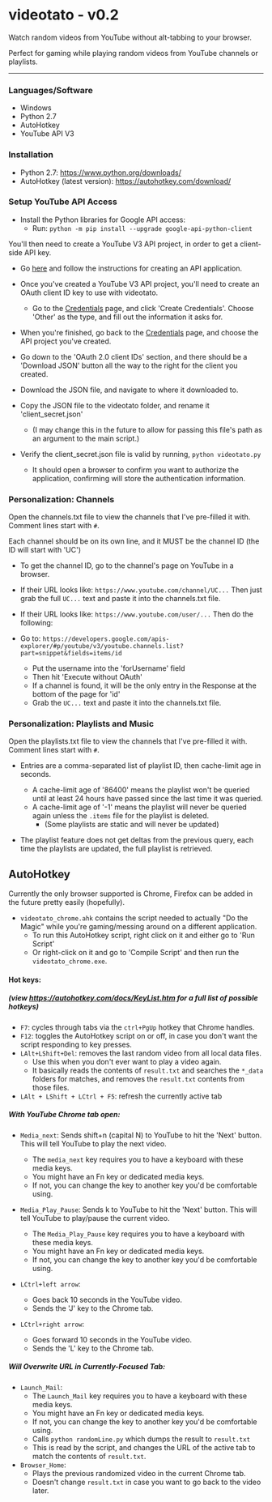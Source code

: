 # videotato - v0.2

Watch random videos from YouTube without alt-tabbing to your browser.

Perfect for gaming while playing random videos from YouTube channels or playlists.

----

### Languages/Software
- Windows
- Python 2.7
- AutoHotkey
- YouTube API V3

### Installation
- Python 2.7: https://www.python.org/downloads/
- AutoHotkey (latest version): https://autohotkey.com/download/

### Setup YouTube API Access

- Install the Python libraries for Google API access:
    - Run: `python -m pip install --upgrade google-api-python-client`

You'll then need to create a YouTube V3 API project, in order to get a client-side API key.

- Go [here](https://developers.google.com/youtube/registering_an_application) and follow the instructions for creating an API application.

- Once you've created a YouTube V3 API project, you'll need to create an OAuth client ID key to use with videotato.

    - Go to the [Credentials](https://console.developers.google.com/apis/credentials?project=_) page, and click 'Create Credentials'.
Choose 'Other' as the type, and fill out the information it asks for.

- When you're finished, go back to the [Credentials](https://console.developers.google.com/apis/credentials?project=_) page, and choose the API project you've created.

- Go down to the 'OAuth 2.0 client IDs' section, and there should be a 'Download JSON' button all the way to the right for the client you created.

- Download the JSON file, and navigate to where it downloaded to.

- Copy the JSON file to the videotato folder, and rename it 'client_secret.json'
    - (I may change this in the future to allow for passing this file's path as an argument to the main script.)

- Verify the client_secret.json file is valid by running, `python videotato.py`
    - It should open a browser to confirm you want to authorize the application, confirming will store the authentication information.

### Personalization: Channels

Open the channels.txt file to view the channels that I've pre-filled it with.
Comment lines start with `#`.

Each channel should be on its own line, and it MUST be the channel ID (the ID will start with 'UC')

- To get the channel ID, go to the channel's page on YouTube in a browser.
- If their URL looks like: `https://www.youtube.com/channel/UC...`
Then just grab the full `UC...` text and paste it into the channels.txt file.
- If their URL looks like: `https://www.youtube.com/user/...`
Then do the following:

- Go to: `https://developers.google.com/apis-explorer/#p/youtube/v3/youtube.channels.list?part=snippet&fields=items/id`
    - Put the username into the 'forUsername' field
    - Then hit 'Execute without OAuth'
    - If a channel is found, it will be the only entry in the Response at the bottom of the page for 'id'
    - Grab the `UC...` text and paste it into the channels.txt file.

### Personalization: Playlists  and Music

Open the playlists.txt file to view the channels that I've pre-filled it with.
Comment lines start with `#`.

- Entries are a comma-separated list of playlist ID, then cache-limit age in seconds.
    - A cache-limit age of '86400' means the playlist won't be queried until at least 24 hours have passed since the last time it was queried.
    - A cache-limit age of '-1' means the playlist will never be queried again unless the `.items` file for the playlist is deleted.
        - (Some playlists are static and will never be updated)

- The playlist feature does not get deltas from the previous query, each time the playlists are updated, the full playlist is retrieved.


## AutoHotkey

Currently the only browser supported is Chrome, Firefox can be added in the future pretty easily (hopefully).

- `videotato_chrome.ahk` contains the script needed to actually "Do the Magic" while you're gaming/messing around on a different application.
    - To run this AutoHotkey script, right click on it and either go to 'Run Script'
    - Or right-click on it and go to 'Compile Script' and then run the `videotato_chrome.exe`.

#### Hot keys:
##### (view https://autohotkey.com/docs/KeyList.htm for a full list of possible hotkeys)

- `F7`: cycles through tabs via the `ctrl+PgUp` hotkey that Chrome handles.
- `F12`: toggles the AutoHotkey script on or off, in case you don't want the script responding to key presses.
- `LAlt+LShift+Del`: removes the last random video from all local data files.
    - Use this when you don't ever want to play a video again.
    - It basically reads the contents of `result.txt` and searches the `*_data` folders for matches, and removes the `result.txt` contents from those files.
- `LAlt + LShift + LCtrl + F5`: refresh the currently active tab

##### With YouTube Chrome tab open:
- `Media_next`: Sends shift+n (capital N) to YouTube to hit the 'Next' button. This will tell YouTube to play the next video.
    - The `media_next` key requires you to have a keyboard with these media keys.
    - You might have an Fn key or dedicated media keys.
    - If not, you can change the key to another key you'd be comfortable using.

- `Media_Play_Pause`: Sends k to YouTube to hit the 'Next' button. This will tell YouTube to play/pause the current video.
    - The `Media_Play_Pause` key requires you to have a keyboard with these media keys.
    - You might have an Fn key or dedicated media keys.
    - If not, you can change the key to another key you'd be comfortable using.
- `LCtrl+left arrow`:
    - Goes back 10 seconds in the YouTube video.
    - Sends the 'J' key to the Chrome tab.
- `LCtrl+right arrow`:
    - Goes forward 10 seconds in the YouTube video.
    - Sends the 'L' key to the Chrome tab.

##### Will Overwrite URL in Currently-Focused Tab:
- `Launch_Mail`:
    - The `Launch_Mail` key requires you to have a keyboard with these media keys.
    - You might have an Fn key or dedicated media keys.
    - If not, you can change the key to another key you'd be comfortable using.
    - Calls `python randomLine.py` which dumps the result to `result.txt`
    - This is read by the script, and changes the URL of the active tab to match the contents of `result.txt`.
- `Browser_Home`:
    - Plays the previous randomized video in the current Chrome tab.
    - Doesn't change `result.txt` in case you want to go back to the video later.




